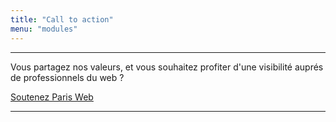 ```yaml
---
title: "Call to action"
menu: "modules"
---
```


<hr />
<section class="call-to-action">
  <div class="call-to-action__content">
    <p>Vous partagez nos valeurs, et vous souhaitez profiter d'une visibilité auprés de professionnels du web ?</p>
  </div>
  <div class="call-to-action__actions">
    <a href="#" class="btn">Soutenez Paris Web</a>
  </div>
</section>
<hr />